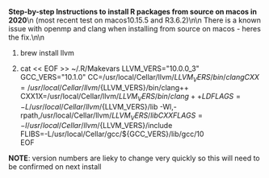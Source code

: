 **Step-by-step Instructions to install R packages from source on macos in 2020**\n
(most recent test on macos10.15.5 and R3.6.2)\n\n
There is a known issue with openmp and clang when installing from source on macos - heres the fix.\n\n



1. brew install llvm

2.  cat << EOF >> ~/.R/Makevars
LLVM_VERS="10.0.0_3"
GCC_VERS="10.1.0"
CC=/usr/local/Cellar/llvm/${LLVM_VERS}/bin/clang  
CXX=/usr/local/Cellar/llvm/${LLVM_VERS}/bin/clang++  
CXX1X=/usr/local/Cellar/llvm/${LLVM_VERS}/bin/clang++  
LDFLAGS=-L/usr/local/Cellar/llvm/${LLVM_VERS}/lib -Wl,-rpath,/usr/local/Cellar/llvm/${LLVM_VERS}/lib  
CXXFLAGS=-I/usr/local/Cellar/llvm/${LLVM_VERS}/include  
FLIBS=-L/usr/local/Cellar/gcc/${GCC_VERS}/lib/gcc/10  
EOF  

__NOTE__: version numbers are lieky to change very quickly so this will need to be confirmed on next install
